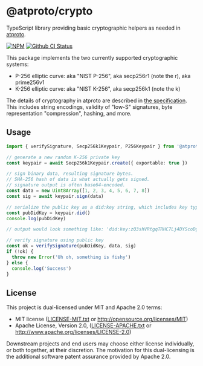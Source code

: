 # @atproto/crypto

TypeScript library providing basic cryptographic helpers as needed in [atproto](https://atproto.com).

[![NPM](https://img.shields.io/npm/v/@atproto/crypto)](https://www.npmjs.com/package/@atproto/crypto)
[![Github CI Status](https://github.com/bluesky-social/atproto/actions/workflows/repo.yaml/badge.svg)](https://github.com/bluesky-social/atproto/actions/workflows/repo.yaml)

This package implements the two currently supported cryptographic systems:

- P-256 elliptic curve: aka "NIST P-256", aka secp256r1 (note the r), aka prime256v1
- K-256 elliptic curve: aka "NIST K-256", aka secp256k1 (note the k)

The details of cryptography in atproto are described in [the specification](https://atproto.com/specs/cryptography). This includes string encodings, validity of "low-S" signatures, byte representation "compression", hashing, and more.

## Usage

```typescript
import { verifySignature, Secp256k1Keypair, P256Keypair } from '@atproto/crypto'

// generate a new random K-256 private key
const keypair = await Secp256k1Keypair.create({ exportable: true })

// sign binary data, resulting signature bytes.
// SHA-256 hash of data is what actually gets signed.
// signature output is often base64-encoded.
const data = new Uint8Array([1, 2, 3, 4, 5, 6, 7, 8])
const sig = await keypair.sign(data)

// serialize the public key as a did:key string, which includes key type metadata
const pubDidKey = keypair.did()
console.log(pubDidKey)

// output would look something like: 'did:key:zQ3shVRtgqTRHC7Lj4DYScoDgReNpsDp3HBnuKBKt1FSXKQ38'

// verify signature using public key
const ok = verifySignature(pubDidKey, data, sig)
if (!ok) {
  throw new Error('Uh oh, something is fishy')
} else {
  console.log('Success')
}
```

## License

This project is dual-licensed under MIT and Apache 2.0 terms:

- MIT license ([LICENSE-MIT.txt](https://github.com/bluesky-social/atproto/blob/main/LICENSE-MIT.txt) or http://opensource.org/licenses/MIT)
- Apache License, Version 2.0, ([LICENSE-APACHE.txt](https://github.com/bluesky-social/atproto/blob/main/LICENSE-APACHE.txt) or http://www.apache.org/licenses/LICENSE-2.0)

Downstream projects and end users may choose either license individually, or both together, at their discretion. The motivation for this dual-licensing is the additional software patent assurance provided by Apache 2.0.
